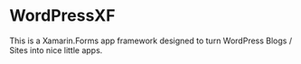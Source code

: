 # WordPressXF
This is a Xamarin.Forms app framework designed to turn WordPress Blogs / Sites into nice little apps.
